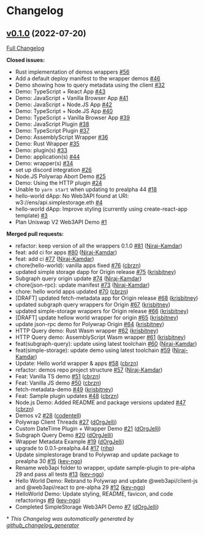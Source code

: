 # Changelog

## [v0.1.0](https://github.com/polywrap/demos/tree/v0.1.0) (2022-07-20)

[Full Changelog](https://github.com/polywrap/demos/compare/6afae493ddb29f09074ee91da40f6f761fb0bcca...v0.1.0)

**Closed issues:**

- Rust implementation of demos wrappers [\#56](https://github.com/polywrap/demos/issues/56)
- Add a default deploy manifest to the wrapper demos [\#46](https://github.com/polywrap/demos/issues/46)
- Demo showing how to query metadata using the client [\#32](https://github.com/polywrap/demos/issues/32)
- Demo: TypeScript + React App [\#43](https://github.com/polywrap/demos/issues/43)
- Demo: JavaScript + Vanilla Browser App [\#41](https://github.com/polywrap/demos/issues/41)
- Demo: JavaScript + Node.JS App [\#42](https://github.com/polywrap/demos/issues/42)
- Demo: TypeScript + Node.JS App [\#40](https://github.com/polywrap/demos/issues/40)
- Demo: TypeScript + Vanilla Browser App [\#39](https://github.com/polywrap/demos/issues/39)
- Demo: JavaScript Plugin [\#38](https://github.com/polywrap/demos/issues/38)
- Demo: TypeScript Plugin [\#37](https://github.com/polywrap/demos/issues/37)
- Demo: AssemblyScript Wrapper [\#36](https://github.com/polywrap/demos/issues/36)
- Demo: Rust Wrapper [\#35](https://github.com/polywrap/demos/issues/35)
- Demo: plugin\(s\) [\#33](https://github.com/polywrap/demos/issues/33)
- Demo: application\(s\) [\#44](https://github.com/polywrap/demos/issues/44)
- Demo: wrapper\(s\) [\#34](https://github.com/polywrap/demos/issues/34)
- set up discord integration [\#26](https://github.com/polywrap/demos/issues/26)
- Node.JS Polywrap Abort Demo [\#25](https://github.com/polywrap/demos/issues/25)
- Demo: Using the HTTP plugin [\#24](https://github.com/polywrap/demos/issues/24)
- Unable to `yarn start` when updating to prealpha 44 [\#18](https://github.com/polywrap/demos/issues/18)
- hello-world dApp: No Web3API found at URI: w3://ens/api.simplestorage.eth [\#4](https://github.com/polywrap/demos/issues/4)
- hello-world dApp: Improve styling \(currently using create-react-app template\) [\#3](https://github.com/polywrap/demos/issues/3)
- Plan Uniswap V2 Web3API Demo [\#1](https://github.com/polywrap/demos/issues/1)

**Merged pull requests:**

- refactor: keep version of all the wrappers 0.1.0 [\#81](https://github.com/polywrap/demos/pull/81) ([Niraj-Kamdar](https://github.com/Niraj-Kamdar))
- feat: add ci for apps [\#80](https://github.com/polywrap/demos/pull/80) ([Niraj-Kamdar](https://github.com/Niraj-Kamdar))
- feat: add ci [\#77](https://github.com/polywrap/demos/pull/77) ([Niraj-Kamdar](https://github.com/Niraj-Kamdar))
- chore\(hello-world\): vanilla apps fixed [\#76](https://github.com/polywrap/demos/pull/76) ([cbrzn](https://github.com/cbrzn))
- updated simple storage dapp for Origin release [\#75](https://github.com/polywrap/demos/pull/75) ([krisbitney](https://github.com/krisbitney))
- Subgraph query origin update [\#74](https://github.com/polywrap/demos/pull/74) ([Niraj-Kamdar](https://github.com/Niraj-Kamdar))
- chore\(json-rpc\): update manifest [\#73](https://github.com/polywrap/demos/pull/73) ([Niraj-Kamdar](https://github.com/Niraj-Kamdar))
- chore: hello world apps updated [\#70](https://github.com/polywrap/demos/pull/70) ([cbrzn](https://github.com/cbrzn))
- \[DRAFT\] updated fetch-metadata app for Origin release [\#68](https://github.com/polywrap/demos/pull/68) ([krisbitney](https://github.com/krisbitney))
- updated subgraph query wrappers for Origin [\#67](https://github.com/polywrap/demos/pull/67) ([krisbitney](https://github.com/krisbitney))
- updated simple-storage wrappers for Origin release [\#66](https://github.com/polywrap/demos/pull/66) ([krisbitney](https://github.com/krisbitney))
- \[DRAFT\] update hellow world wrapper for origin [\#65](https://github.com/polywrap/demos/pull/65) ([krisbitney](https://github.com/krisbitney))
- update json-rpc demo for Polywrap Origin [\#64](https://github.com/polywrap/demos/pull/64) ([krisbitney](https://github.com/krisbitney))
- HTTP Query demo: Rust Wasm wrapper [\#62](https://github.com/polywrap/demos/pull/62) ([krisbitney](https://github.com/krisbitney))
- HTTP Query demo: AssemblyScript Wasm wrapper [\#61](https://github.com/polywrap/demos/pull/61) ([krisbitney](https://github.com/krisbitney))
- feat\(subgraph-query\): update using latest toolchain [\#60](https://github.com/polywrap/demos/pull/60) ([Niraj-Kamdar](https://github.com/Niraj-Kamdar))
- feat\(simple-storage\): update demo using latest toolchain [\#59](https://github.com/polywrap/demos/pull/59) ([Niraj-Kamdar](https://github.com/Niraj-Kamdar))
- Update: Hello world wrapper & apps [\#58](https://github.com/polywrap/demos/pull/58) ([cbrzn](https://github.com/cbrzn))
- refactor: demos repo project structure [\#57](https://github.com/polywrap/demos/pull/57) ([Niraj-Kamdar](https://github.com/Niraj-Kamdar))
- Feat: Vanilla TS demo [\#51](https://github.com/polywrap/demos/pull/51) ([cbrzn](https://github.com/cbrzn))
- Feat: Vanilla JS demo [\#50](https://github.com/polywrap/demos/pull/50) ([cbrzn](https://github.com/cbrzn))
- fetch-metadata-demo [\#49](https://github.com/polywrap/demos/pull/49) ([krisbitney](https://github.com/krisbitney))
- Feat: Sample plugin updates [\#48](https://github.com/polywrap/demos/pull/48) ([cbrzn](https://github.com/cbrzn))
- Node.js Demo: Added README and package versions updated [\#47](https://github.com/polywrap/demos/pull/47) ([cbrzn](https://github.com/cbrzn))
- Demos v2 [\#28](https://github.com/polywrap/demos/pull/28) ([codentell](https://github.com/codentell))
- Polywrap Client Threads [\#27](https://github.com/polywrap/demos/pull/27) ([dOrgJelli](https://github.com/dOrgJelli))
- Custom DateTime Plugin + Wrapper Demo [\#21](https://github.com/polywrap/demos/pull/21) ([dOrgJelli](https://github.com/dOrgJelli))
- Subgraph Query Demo [\#20](https://github.com/polywrap/demos/pull/20) ([dOrgJelli](https://github.com/dOrgJelli))
- Wrapper Metadata Example [\#19](https://github.com/polywrap/demos/pull/19) ([dOrgJelli](https://github.com/dOrgJelli))
- upgrade to 0.0.1-prealpha.44 [\#17](https://github.com/polywrap/demos/pull/17) ([rihp](https://github.com/rihp))
- Update simplestorage brand to Polywrap and update package to prealpha 30 [\#15](https://github.com/polywrap/demos/pull/15) ([kev-ngo](https://github.com/kev-ngo))
- Rename web3api folder to wrapper, update sample-plugin to pre-alpha 29 and pass all tests [\#13](https://github.com/polywrap/demos/pull/13) ([kev-ngo](https://github.com/kev-ngo))
- Hello World Demo: Rebrand to Polywrap and update @web3api/client-js and @web3api/react to pre-alpha 29 [\#12](https://github.com/polywrap/demos/pull/12) ([kev-ngo](https://github.com/kev-ngo))
- HelloWorld Demo: Update styling, README, favicon, and code refactorings [\#9](https://github.com/polywrap/demos/pull/9) ([kev-ngo](https://github.com/kev-ngo))
- Completed SimpleStorage Web3API Demo [\#7](https://github.com/polywrap/demos/pull/7) ([dOrgJelli](https://github.com/dOrgJelli))



\* *This Changelog was automatically generated by [github_changelog_generator](https://github.com/github-changelog-generator/github-changelog-generator)*
